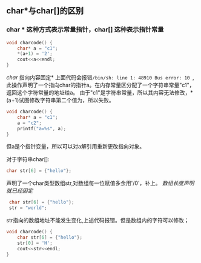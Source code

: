 ## char*与char[]的区别
### char * 这种方式表示常量指针，char[] 这种表示指针常量
```cpp
void charcode() {
    char* a = "c1";
    *(a+1) = '2';
    cout<<a<<endl;
}

```
*char* 指向内容固定*
上面代码会报错`/bin/sh: line 1: 48910 Bus error: 10 `,此操作声明了一个指向char的指针a。在内存常量区分配了一个字符串常量"c1"，返回这个字符常量的地址给a。
由于"c1"是字符串常量，所以其内容无法修改，*(a+1)试图修改字符串第二个值为，所以失败。
```cpp
void charcode() {
    char* a = "c1";
    a = "c2";
    printf("a=%s", a);
}
```
但a是个指针变量，所以可以对a解引用重新更改指向对象。


对于字符串char[]:
```cpp
char str[6] = {"hello"};
```
声明了一个char类型数组str,对数组每一位赋值多余用'/0'，补上。
*数组长度声明就已经固定*
```cpp
 char str[6] = {"hello"};
 str = "world";
```
str指向的数组地址不能发生变化,上述代码报错。但是数组内的字符可以修改；
```cpp
void charcode() {
    char str[6] = {"hello"};
    str[0] = 'H';
    cout<<str<<endl;
}
```
